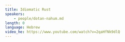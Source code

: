```yaml
---
title: Idiomatic Rust
speakers:
    - people/dotan-nahum.md
length: 0
language: Hebrew
video_he: https://www.youtube.com/watch?v=2qaHfNk9dlQ
---
```



